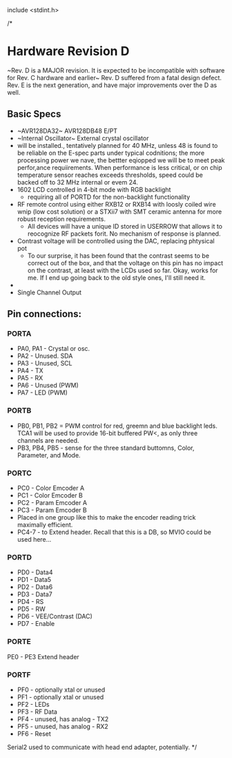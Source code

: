 include <stdint.h>

/*
# Hardware Revision D
~Rev. D is a MAJOR revision. It is expected to be incompatible with software for Rev. C hardware and earlier~
Rev. D suffered from a fatal design defect. Rev. E is the next generation, and have major improvements over the D as well.

## Basic Specs
* ~AVR128DA32~ AVR128DB48 E/PT
* ~Internal Oscillator~ External crystal oscillator
* will be installed., tentatively planned for 40 MHz, unless 48 is found to be reliable on the E-spec parts under typical codnitions; the more processing power we nave, the bettter eqiopped we will be to meet peak perfor,ance requiirements. When performance is less critical, or on chip temperature sensor reaches exceeds thresholds, speed could be backed off to 32 MHz internal or evem 24.
* 1602 LCD controlled in 4-bit mode with RGB backlight
  * requiring all of PORTD for the non-backlight functionality
* RF remote control using either RXB12 or RXB14 with loosly coiled wire wnip (low cost solution) or a STXii7 with SMT ceramic antenna for more robust reception requirements.
  * All devices will have a unique ID stored in USERROW that allows it to reocognize RF packets forit. No mechanism of response is planned.
* Contrast voltage will be controlled using the DAC, replacing phtysical pot
  * To our surprise, it has been found that the contrast seems to be correct out of the box, and that the voltage on this pin has no impact on the contrast, at least with the LCDs used so far. Okay, works for me. If I end up going back to the old style ones, I'll still need it.
*
* Single Channel Output

## Pin connections:

### PORTA
* PA0, PA1 - Crystal or osc.
* PA2 - Unused. SDA
* PA3 - Unused, SCL
* PA4 - TX
* PA5 - RX
* PA6 - Unused (PWM)
* PA7 - LED (PWM)

### PORTB
* PB0, PB1, PB2 = PWM control for red, greemn and blue backlight leds. TCA1 will be used to provide 16-bit buffered PW<, as only three channels are needed.
* PB3, PB4, PB5 - sense for the three standard buttomns, Color, Parameter, and Mode.

### PORTC
* PC0 - Color Emcoder A
* PC1 - Color Emcoder B
* PC2 - Param Emcoder A
* PC3 - Param Emcoder B
 * Placed in one group like this to make the encoder reading trick maximally efficient.
* PC4-7 - to Extend header. Recall that this is a DB, so MVIO could be used here...

### PORTD
* PD0 - Data4
* PD1 - Data5
* PD2 - Data6
* PD3 - Data7
* PD4 - RS
* PD5 - RW
* PD6 - VEE/Contrast (DAC)
* PD7 - Enable

### PORTE
PE0 - PE3 Extend header

### PORTF
* PF0 - optionally xtal or unused
* PF1 - optionally xtal or unused
* PF2 - LEDs
* PF3 - RF Data
* PF4 - unused, has analog - TX2
* PF5 - unused, has analog - RX2
* PF6 - Reset

Serial2 used to communicate with head end adapter, potentially.
*/

